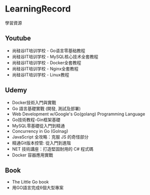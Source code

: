 # LearningRecord

學習資源

## Youtube

* 尚硅谷IT培训学校 - Go语言零基础教程
* 尚硅谷IT培训学校 - MySQL核心技术全套教程
* 尚硅谷IT培训学校 - Docker全套教程
* 尚硅谷IT培训学校 - Nginx全套教程
* 尚硅谷IT培训学校 - Linux教程

## Udemy

* Docker技術入門與實戰
* Go 語言基礎實戰 (開發, 測試及部署)
* Web Development w/Google's Go(golang) Programming Language
* Go技術教程-Gin框架基礎
* MySQL零基礎從入門到精通
* Concurrency in Go (Golnag)
* JavaScript 全攻略：克服 JS 的奇怪部分
* 精通Git版本控管: 從入門到進階
* NET 技術講座：打造堅固耐用的 C# 程式碼
* Docker 容器應用實戰

## Book

* The Little Go book
* 用GO語言完成6個大型專案 
